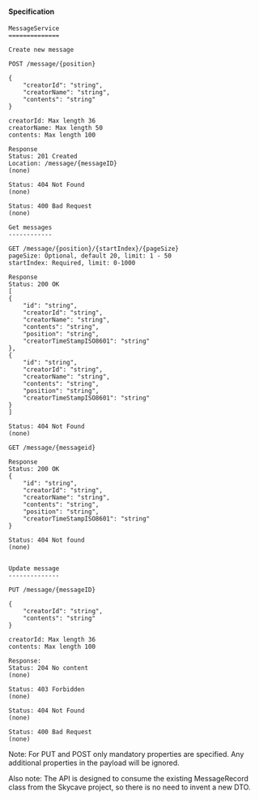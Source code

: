 
#### Specification 
```
MessageService
==============

Create new message

POST /message/{position}

{
    "creatorId": "string",
    "creatorName": "string",
    "contents": "string"
}

creatorId: Max length 36
creatorName: Max length 50
contents: Max length 100

Response
Status: 201 Created
Location: /message/{messageID}
(none)

Status: 404 Not Found
(none)

Status: 400 Bad Request
(none)

Get messages
------------

GET /message/{position}/{startIndex}/{pageSize}
pageSize: Optional, default 20, limit: 1 - 50
startIndex: Required, limit: 0-1000

Response
Status: 200 OK
[
{
    "id": "string",
    "creatorId": "string",
    "creatorName": "string",
    "contents": "string",
    "position": "string",
    "creatorTimeStampISO8601": "string"
},
{
    "id": "string",
    "creatorId": "string",
    "creatorName": "string",
    "contents": "string",
    "position": "string",
    "creatorTimeStampISO8601": "string"
}
]

Status: 404 Not Found
(none)

GET /message/{messageid}

Response
Status: 200 OK
{
    "id": "string",
    "creatorId": "string",
    "creatorName": "string",
    "contents": "string",
    "position": "string",
    "creatorTimeStampISO8601": "string"
}

Status: 404 Not found
(none)


Update message
--------------

PUT /message/{messageID}

{
    "creatorId": "string",
    "contents": "string"
}

creatorId: Max length 36
contents: Max length 100

Response:
Status: 204 No content
(none)

Status: 403 Forbidden
(none)

Status: 404 Not Found
(none)

Status: 400 Bad Request
(none)
```

Note: For PUT and POST only mandatory properties are specified. Any additional properties in the payload will be ignored.

Also note: The API is designed to consume the existing MessageRecord class from the Skycave project, so there is no need to invent a new DTO.


